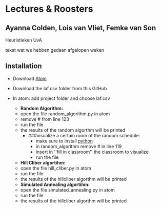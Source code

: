 # Lectures & Roosters 
## Ayanna Colden, Lois van Vliet, Femke van Son 

Heuristieken UvA 

tekst wat we hebben gedaan afgelopen weken

## Installation 
* Download [Atom](https://atom.io/)
* Download the laf.csv folder from this GitHub
* In atom: add project folder and choose laf.csv 


  - **Random Algorithm:**
   * open the file random_algorithm.py in atom 
   * remove # from line 123
   * run the file 
   * the results of the random algorthm will be printed
      - ###visualize a certain room of the random schedule: 
        * make sure to install [python](https://www.python.org/downloads/) 
        * in random_algorithm remove # in line 119 
        * insert in ''fill in classroom'' the classroom to visualize 
        * run the file 
        
   
   
   
  - **Hill Cliber algortihm:**
   * open the file hill_cliber.py in atom 
   * run the file 
   * the results of the hillcliber algorthm will be printed
   
   
   
  - **Simulated Annealing algortihm:**
   * open the file simulated_annealing.py in atom 
   * run the file 
   * the results of the hillcliber algorthm will be printed 
  
